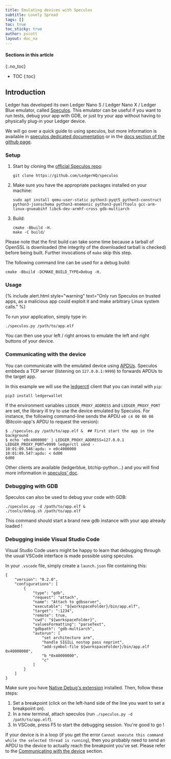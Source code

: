 ```yaml
---
title: Emulating devices with Speculos
subtitle: Lovely Spread
tags: []
toc: true
toc_sticky: true
author: pscott
layout: doc_na
---
```


#### Sections in this article
{:.no_toc}
* TOC
{:toc}

## Introduction

Ledger has developed its own Ledger Nano S / Ledger Nano X / Ledger Blue emulator, called [Speculos](https://github.com/LedgerHQ/speculos). This emulator can be useful if you want to run tests, debug your app with GDB, or just try your app without having to physically plug-in your Ledger device.

We will go over a quick guide to using speculos, but more information is available in [speculos dedicated documentation](https://speculos.ledger.com/) or in the [docs section of the github page](https://github.com/LedgerHQ/speculos/tree/master/doc).

### Setup

1.  Start by cloning the [official Speculos repo](https://github.com/LedgerHQ/speculos):

        git clone https://github.com/LedgerHQ/speculos

1.  Make sure you have the appropriate packages installed on your machine:

        sudo apt install qemu-user-static python3-pyqt5 python3-construct python3-jsonschema python3-mnemonic python3-pyelftools gcc-arm-linux-gnueabihf libc6-dev-armhf-cross gdb-multiarch

1.  Build:

        cmake -Bbuild -H.
        make -C build/

Please note that the first build can take some time because a tarball of OpenSSL is downloaded (the integrity of the downloaded tarball is checked) before being built. Further invocations of `make` skip this step.

The following command line can be used for a debug build:

    cmake -Bbuild -DCMAKE_BUILD_TYPE=Debug -H.

### Usage

<!--  -->
{% include alert.html style="warning" text="Only run Speculos on trusted apps, as a malicious app could exploit it and make arbitrary Linux system calls." %}
<!--  -->

To run your application, simply type in:

    ./speculos.py /path/to/app.elf

You can then use your left / right arrows to emulate the left and right buttons of your device.

### Communicating with the device

You can communicate with the emulated device using [APDUs](https://en.wikipedia.org/wiki/Smart_card_application_protocol_data_unit). Speculos embbeds a TCP server (listening on `127.0.0.1:9999`) to forwards APDUs to the target app.

In this example we will use the [ledgerctl](https://github.com/LedgerHQ/ledgerctl) client that you can install with `pip`:

    pip3 install ledgerwallet

If the environment variables `LEDGER_PROXY_ADDRESS` and `LEDGER_PROXY_PORT` are set, the library ill try to use the device emulated by Speculos. For instance, the following command-line sends the APDU `e0 c4 00 00 00` (Bitcoin-app's APDU to request the version):

    $ ./speculos.py /path/to/app.elf &  ## First start the app in the background
    $ echo 'e0c4000000' | LEDGER_PROXY_ADDRESS=127.0.0.1 LEDGER_PROXY_PORT=9999 ledgerctl send -
    10:01:09.546:apdu: > e0c4000000
    10:01:09.547:apdu: < 6d00
    6d00

Other clients are available (ledgerblue, btchip-python...) and you will find more information in [speculos' doc](https://github.com/LedgerHQ/speculos/blob/master/doc/usage.md#clients).

### Debugging with GDB

Speculos can also be used to debug your code with GDB:

    ./speculos.py -d /path/to/app.elf &
    ./tools/debug.sh /path/to/app.elf

This command should start a brand new gdb instance with your app already loaded !

### Debugging inside Visual Studio Code

Visual Studio Code users might be happy to learn that debugging through the usual VSCode interface is made possible using speculos.

In your `.vscode` file, simply create a `launch.json` file containing
this:

    {
        "version": "0.2.0",
        "configurations": [
            {
                "type": "gdb",
                "request": "attach",
                "name": "Attach to gdbserver",
                "executable": "${workspaceFolder}/bin/app.elf",
                "target": ":1234",
                "remote": true,
                "cwd": "${workspaceFolder}",
                "valuesFormatting": "parseText",
                "gdbpath": "gdb-multiarch",
                "autorun": [
                    "set architecture arm",
                    "handle SIGILL nostop pass noprint",
                    "add-symbol-file ${workspaceFolder}/bin/app.elf 0x40000000",
                    "b *0x40000000",
                    "c"
                ]
            }
        ]
    }

Make sure you have [Native Debug's extension](https://marketplace.visualstudio.com/items?itemName=webfreak.debug) installed. Then, follow these steps:

1.  Set a breakpoint (click on the left-hand side of the line you want to set a breakpoint on).
1.  In a new terminal, attach speculos (run `./speculos.py -d /path/to/app.elf`).
1.  In VSCode, press F5 to start the debugging session. You're good to go !

If your device is in a loop (if you get the error `Cannot execute this command while the selected thread is running`), then you probably need to send an APDU to the device to actually reach the breakpoint you've set. Please refer to the [Communicating with the device](#communicating-with-the-device) section.

